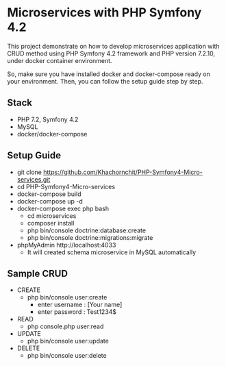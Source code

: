 # Microservices with PHP Symfony 4.2
This project demonstrate on how to develop microservices application with CRUD method using PHP Symfony 4.2 framework and PHP version 7.2.10, under docker container environment.

So, make sure you have installed docker and docker-compose ready on your environment. Then, you can follow the setup guide step by step.

## Stack
* PHP 7.2, Symfony 4.2
* MySQL
* docker/docker-compose
 
## Setup Guide
* git clone https://github.com/Khachornchit/PHP-Symfony4-Micro-services.git
* cd PHP-Symfony4-Micro-services
* docker-compose build
* docker-compose up -d
* docker-compose exec php bash
	* cd microservices
	* composer install
	* php bin/console doctrine:database:create
	* php bin/console doctrine:migrations:migrate
* phpMyAdmin http://localhost:4033
	* It will created schema microservice in MySQL automatically 
	
## Sample CRUD
* CREATE	
	* php bin/console user:create
		* enter username : [Your name]
		* enter password : Test1234$ 
* READ	
	* php console.php user:read
* UPDATE
	* php bin/console user:update
* DELETE	
	* php bin/console user:delete